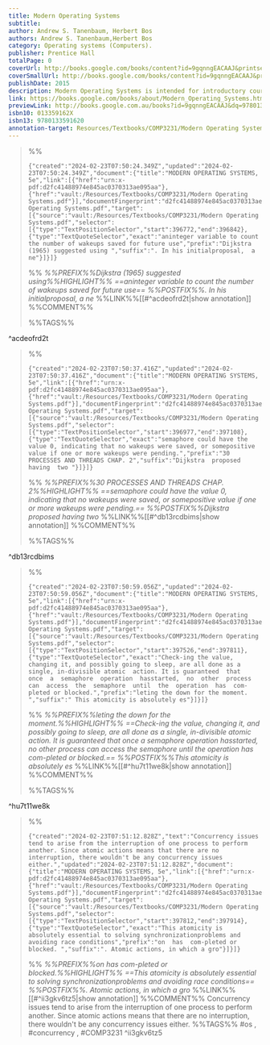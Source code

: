 ```yaml
---
title: Modern Operating Systems
subtitle: 
author: Andrew S. Tanenbaum, Herbert Bos
authors: Andrew S. Tanenbaum,Herbert Bos
category: Operating systems (Computers).
publisher: Prentice Hall
totalPage: 0
coverUrl: http://books.google.com/books/content?id=9gqnngEACAAJ&printsec=frontcover&img=1&zoom=1&source=gbs_api
coverSmallUrl: http://books.google.com/books/content?id=9gqnngEACAAJ&printsec=frontcover&img=1&zoom=5&source=gbs_api
publishDate: 2015
description: Modern Operating Systems is intended for introductory courses in Operating Systems in Computer Science, Computer Engineering, and Electrical Engineering programs.
link: https://books.google.com/books/about/Modern_Operating_Systems.html?hl=&id=9gqnngEACAAJ
previewLink: http://books.google.com.au/books?id=9gqnngEACAAJ&dq=9780137618873&hl=&as_pt=BOOKS&cd=1&source=gbs_api
isbn10: 013359162X
isbn13: 9780133591620
annotation-target: Resources/Textbooks/COMP3231/Modern Operating Systems.pdf
---
```



>%%
>```annotation-json
>{"created":"2024-02-23T07:50:24.349Z","updated":"2024-02-23T07:50:24.349Z","document":{"title":"MODERN OPERATING SYSTEMS, 5e","link":[{"href":"urn:x-pdf:d2fc41488974e845ac0370313ae095aa"},{"href":"vault:/Resources/Textbooks/COMP3231/Modern Operating Systems.pdf"}],"documentFingerprint":"d2fc41488974e845ac0370313ae095aa"},"uri":"vault:/Resources/Textbooks/COMP3231/Modern Operating Systems.pdf","target":[{"source":"vault:/Resources/Textbooks/COMP3231/Modern Operating Systems.pdf","selector":[{"type":"TextPositionSelector","start":396772,"end":396842},{"type":"TextQuoteSelector","exact":"aninteger variable to count the number of wakeups saved for future use","prefix":"Dijkstra (1965) suggested using ","suffix":". In his initialproposal,  a  ne"}]}]}
>```
>%%
>*%%PREFIX%%Dijkstra (1965) suggested using%%HIGHLIGHT%% ==aninteger variable to count the number of wakeups saved for future use== %%POSTFIX%%. In his initialproposal,  a  ne*
>%%LINK%%[[#^acdeofrd2t|show annotation]]
>%%COMMENT%%
>
>%%TAGS%%
>
^acdeofrd2t


>%%
>```annotation-json
>{"created":"2024-02-23T07:50:37.416Z","updated":"2024-02-23T07:50:37.416Z","document":{"title":"MODERN OPERATING SYSTEMS, 5e","link":[{"href":"urn:x-pdf:d2fc41488974e845ac0370313ae095aa"},{"href":"vault:/Resources/Textbooks/COMP3231/Modern Operating Systems.pdf"}],"documentFingerprint":"d2fc41488974e845ac0370313ae095aa"},"uri":"vault:/Resources/Textbooks/COMP3231/Modern Operating Systems.pdf","target":[{"source":"vault:/Resources/Textbooks/COMP3231/Modern Operating Systems.pdf","selector":[{"type":"TextPositionSelector","start":396977,"end":397108},{"type":"TextQuoteSelector","exact":"semaphore could have the value 0, indicating that no wakeups were saved, or somepositive value if one or more wakeups were pending.","prefix":"30 PROCESSES AND THREADS CHAP. 2","suffix":"Dijkstra  proposed  having  two "}]}]}
>```
>%%
>*%%PREFIX%%30 PROCESSES AND THREADS CHAP. 2%%HIGHLIGHT%% ==semaphore could have the value 0, indicating that no wakeups were saved, or somepositive value if one or more wakeups were pending.== %%POSTFIX%%Dijkstra  proposed  having  two*
>%%LINK%%[[#^db13rcdbims|show annotation]]
>%%COMMENT%%
>
>%%TAGS%%
>
^db13rcdbims


>%%
>```annotation-json
>{"created":"2024-02-23T07:50:59.056Z","updated":"2024-02-23T07:50:59.056Z","document":{"title":"MODERN OPERATING SYSTEMS, 5e","link":[{"href":"urn:x-pdf:d2fc41488974e845ac0370313ae095aa"},{"href":"vault:/Resources/Textbooks/COMP3231/Modern Operating Systems.pdf"}],"documentFingerprint":"d2fc41488974e845ac0370313ae095aa"},"uri":"vault:/Resources/Textbooks/COMP3231/Modern Operating Systems.pdf","target":[{"source":"vault:/Resources/Textbooks/COMP3231/Modern Operating Systems.pdf","selector":[{"type":"TextPositionSelector","start":397526,"end":397811},{"type":"TextQuoteSelector","exact":"Check-ing the value, changing it, and possibly going to sleep, are all done as a single, in-divisible atomic  action. It is guaranteed  that  once  a  semaphore  operation  hasstarted,  no  other  process  can  access  the  semaphore  until  the  operation  has  com-pleted or blocked.","prefix":"leting the down for the moment. ","suffix":" This atomicity is absolutely es"}]}]}
>```
>%%
>*%%PREFIX%%leting the down for the moment.%%HIGHLIGHT%% ==Check-ing the value, changing it, and possibly going to sleep, are all done as a single, in-divisible atomic  action. It is guaranteed  that  once  a  semaphore  operation  hasstarted,  no  other  process  can  access  the  semaphore  until  the  operation  has  com-pleted or blocked.== %%POSTFIX%%This atomicity is absolutely es*
>%%LINK%%[[#^hu7t11we8k|show annotation]]
>%%COMMENT%%
>
>%%TAGS%%
>
^hu7t11we8k


>%%
>```annotation-json
>{"created":"2024-02-23T07:51:12.828Z","text":"Concurrency issues tend to arise from the interruption of one process to perform another. Since atomic actions means that there are no interruption, there wouldn't be any concurrency issues either.","updated":"2024-02-23T07:51:12.828Z","document":{"title":"MODERN OPERATING SYSTEMS, 5e","link":[{"href":"urn:x-pdf:d2fc41488974e845ac0370313ae095aa"},{"href":"vault:/Resources/Textbooks/COMP3231/Modern Operating Systems.pdf"}],"documentFingerprint":"d2fc41488974e845ac0370313ae095aa"},"uri":"vault:/Resources/Textbooks/COMP3231/Modern Operating Systems.pdf","target":[{"source":"vault:/Resources/Textbooks/COMP3231/Modern Operating Systems.pdf","selector":[{"type":"TextPositionSelector","start":397812,"end":397914},{"type":"TextQuoteSelector","exact":"This atomicity is absolutely essential to solving synchronizationproblems and avoiding race conditions","prefix":"on  has  com-pleted or blocked. ","suffix":". Atomic actions, in which a gro"}]}]}
>```
>%%
>*%%PREFIX%%on  has  com-pleted or blocked.%%HIGHLIGHT%% ==This atomicity is absolutely essential to solving synchronizationproblems and avoiding race conditions== %%POSTFIX%%. Atomic actions, in which a gro*
>%%LINK%%[[#^ii3gkv6tz5|show annotation]]
>%%COMMENT%%
>Concurrency issues tend to arise from the interruption of one process to perform another. Since atomic actions means that there are no interruption, there wouldn't be any concurrency issues either.
>%%TAGS%%
> #os , #concurrency , #COMP3231
^ii3gkv6tz5
